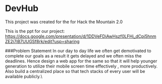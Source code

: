 # DevHub

This project was created for the for Hack the Mountain 2.0 

This is the ppt for our project:
https://docs.google.com/presentation/d/1DDVeFDiAwHszf0LFHi_dCpj5hnmZE2i7iB7UUGSf8rk/edit?usp=sharing

###Problem Statement
In our day to day life we often get demotivated to complete our goals as a result it gets delayed and we often miss the deadlines. Hence design a web app for the same so that it will help younger generation to utilize their mobile screen time effectively , more productively. Also build a centralized place so that tech stacks of every user will be available publicly.\

###
